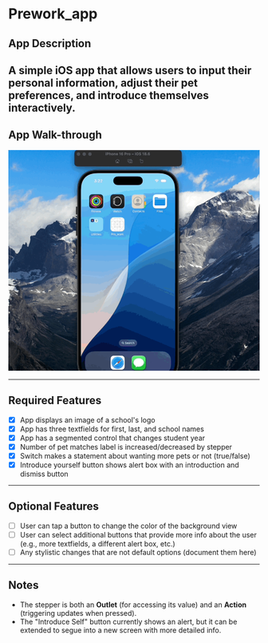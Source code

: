 # Prework_app

## App Description
A simple iOS app that allows users to input their personal information, adjust their pet preferences, and introduce themselves interactively.
---

## App Walk-through
![App Walk-through](demo.gif)

---

## Required Features
- [x] App displays an image of a school's logo  
- [x] App has three textfields for first, last, and school names  
- [x] App has a segmented control that changes student year  
- [x] Number of pet matches label is increased/decreased by stepper  
- [x] Switch makes a statement about wanting more pets or not (true/false)  
- [x] Introduce yourself button shows alert box with an introduction and dismiss button  

---

## Optional Features
- [ ] User can tap a button to change the color of the background view  
- [ ] User can select additional buttons that provide more info about the user (e.g., more textfields, a different alert box, etc.)  
- [ ] Any stylistic changes that are not default options (document them here)  

---

## Notes
- The stepper is both an **Outlet** (for accessing its value) and an **Action** (triggering updates when pressed).  
- The "Introduce Self" button currently shows an alert, but it can be extended to segue into a new screen with more detailed info.  
